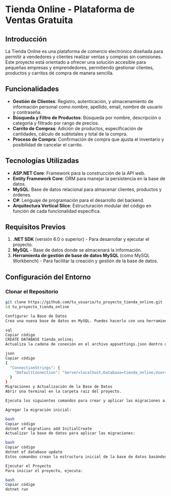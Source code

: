 # Tienda Online - Plataforma de Ventas Gratuita

## Introducción

La Tienda Online es una plataforma de comercio electrónico diseñada para permitir a vendedores y clientes realizar ventas y compras sin comisiones. Este proyecto está orientado a ofrecer una solución accesible para pequeñas empresas y emprendedores, permitiendo gestionar clientes, productos y carritos de compra de manera sencilla.

## Funcionalidades

- **Gestión de Clientes**: Registro, autenticación, y almacenamiento de información personal como nombre, apellido, email, nombre de usuario y contraseña.
- **Búsqueda y Filtro de Productos**: Búsqueda por nombre, descripción o categoría y filtrado por rango de precios.
- **Carrito de Compras**: Adición de productos, especificación de cantidades, cálculo de subtotales y total de la compra.
- **Proceso de Compra**: Confirmación de compra que ajusta el inventario y posibilidad de cancelar el carrito.

## Tecnologías Utilizadas

- **ASP.NET Core**: Framework para la construcción de la API web.
- **Entity Framework Core**: ORM para manejar la persistencia en la base de datos.
- **MySQL**: Base de datos relacional para almacenar clientes, productos y órdenes.
- **C#**: Lenguaje de programación para el desarrollo del backend.
- **Arquitectura Vertical Slice**: Estructuración modular del código en función de cada funcionalidad específica.

## Requisitos Previos

1. **.NET SDK** (versión 6.0 o superior) - Para desarrollar y ejecutar el proyecto.
2. **MySQL** - Base de datos donde se almacenará la información.
3. **Herramienta de gestión de base de datos MySQL** (como MySQL Workbench) - Para facilitar la creación y gestión de la base de datos.

## Configuración del Entorno

### Clonar el Repositorio

```bash
git clone https://github.com/tu_usuario/tu_proyecto_tienda_online.git
cd tu_proyecto_tienda_online

Configurar la Base de Datos
Crea una nueva base de datos en MySQL. Puedes hacerlo con una herramienta como MySQL Workbench o directamente desde la consola de MySQL:

sql
Copiar código
CREATE DATABASE tienda_online;
Actualiza la cadena de conexión en el archivo appsettings.json dentro de tu proyecto. Asegúrate de colocar los valores correctos de tu servidor y credenciales de base de datos:

json
Copiar código
{
  "ConnectionStrings": {
    "DefaultConnection": "Server=localhost;Database=tienda_online;User=root;Password=tu_contraseña;"
  }
}
Migraciones y Actualización de la Base de Datos
Abrir una terminal en la carpeta raíz del proyecto.

Ejecuta los siguientes comandos para crear y aplicar las migraciones a la base de datos. Esto generará las tablas y relaciones necesarias:

Agregar la migración inicial:

bash
Copiar código
dotnet ef migrations add InitialCreate
Actualizar la base de datos para aplicar las migraciones:

bash
Copiar código
dotnet ef database update
Estos comandos crean la estructura inicial de la base de datos basándose en las clases definidas en el proyecto.

Ejecutar el Proyecto
Para iniciar el proyecto, ejecuta:

bash
Copiar código
dotnet run
